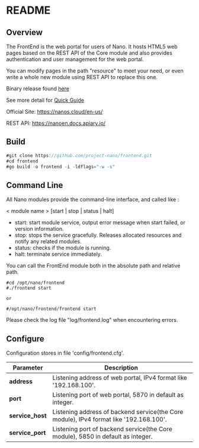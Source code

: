 # README

## Overview

The FrontEnd is the web portal for users of Nano. It hosts HTML5 web pages based on the REST API of the Core module and also provides authentication and user management for the web portal.

You can modify pages in the path "resource" to meet your need, or even write a whole new module using REST API to replace this one.

Binary release found [here](<https://github.com/project-nano/releases/releases>)

See more detail for [Quick Guide](<https://nanocloud.readthedocs.io/projects/guide/en/latest/concept.html>)

Official Site: <https://nanos.cloud/en-us/>

REST API: <https://nanoen.docs.apiary.io/>

## Build



```go
#git clone https://github.com/project-nano/frontend.git
#cd frontend
#go build -o frontend -i -ldflags="-w -s"
```



## Command Line

All Nano modules provide the command-line interface, and called like :

< module name > [start | stop | status | halt]

- start: start module service, output error message when start failed, or version information.
- stop: stops the service gracefully. Releases allocated resources and notify any related modules.
- status: checks if the module is running.
- halt: terminate service immediately.

You can call the FrontEnd module both in the absolute path and relative path.

```
#cd /opt/nano/frontend
#./frontend start

or

#/opt/nano/frontend/frontend start
```

Please check the log file "log/frontend.log" when encountering errors.

## Configure

Configuration stores in file 'config/frontend.cfg'.

| Parameter        | Description                                                  |
| ---------------- | ------------------------------------------------------------ |
| **address**      | Listening address of web portal, IPv4 format like '192.168.100'. |
| **port**         | Listening port of web portal, 5870 in default as integer.    |
| **service_host** | Listening address of backend service(the Core module), IPv4 format like '192.168.100'. |
| **service_port** | Listening port of backend service(the Core module), 5850 in default as integer. |



